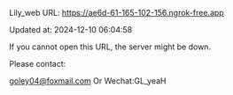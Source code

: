 Lily_web URL: https://ae6d-61-165-102-156.ngrok-free.app

Updated at: 2024-12-10 06:04:58

If you cannot open this URL, the server might be down.

Please contact: 

goley04@foxmail.com Or Wechat:GL_yeaH